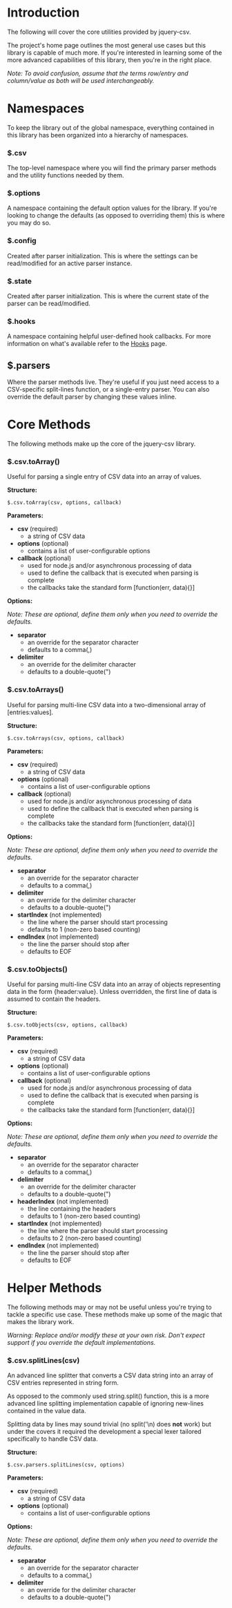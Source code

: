 # Introduction #

The following will cover the core utilities provided by jquery-csv.

The project's home page outlines the most general use cases but this library is capable of much more. If you're interested in learning some of the more advanced capabilities of this library, then you're in the right place.

_Note: To avoid confusion, assume that the terms row/entry and column/value as both will be used interchangeably._

# Namespaces #

To keep the library out of the global namespace, everything contained in this library has been organized into a hierarchy of namespaces.

### $.csv ###

The top-level namespace where you will find the primary parser methods and the utility functions needed by them.

### $.options ###

A namespace containing the default option values for the library. If you're looking to change the defaults (as opposed to overriding them) this is where you may do so.

### $.config ###

Created after parser initialization. This is where the settings can be read/modified for an active parser instance.

### $.state ###

Created after parser initialization. This is where the current state of the parser can be read/modified.

### $.hooks ###

A namespace containing helpful user-defined hook callbacks. For more information on what's available refer to the [Hooks](Hooks.md) page.

## $.parsers ##

Where the parser methods live. They're useful if you just need access to a CSV-specific split-lines function, or a single-entry parser. You can also override the default parser by changing these values inline.

# Core Methods #

The following methods make up the core of the jquery-csv library.

### $.csv.toArray() ###

Useful for parsing a single entry of CSV data into an array of values.

**Structure:**
```
$.csv.toArray(csv, options, callback)
```

**Parameters:**
  * **csv** (required)
    * a string of CSV data
  * **options** (optional)
    * contains a list of user-configurable options
  * **callback** (optional)
    * used for node.js and/or asynchronous processing of data
    * used to define the callback that is executed when parsing is complete
    * the callbacks take the standard form [function(err, data){}]

**Options:**

_Note: These are optional, define them only when you need to override the defaults._

  * **separator**
    * an override for the separator character
    * defaults to a comma(,)
  * **delimiter**
    * an override for the delimiter character
    * defaults to a double-quote(")

### $.csv.toArrays() ###

Useful for parsing multi-line CSV data into a two-dimensional array of [entries:values].

**Structure:**
```
$.csv.toArrays(csv, options, callback)
```

**Parameters:**
  * **csv** (required)
    * a string of CSV data
  * **options** (optional)
    * contains a list of user-configurable options
  * **callback** (optional)
    * used for node.js and/or asynchronous processing of data
    * used to define the callback that is executed when parsing is complete
    * the callbacks take the standard form [function(err, data){}]

**Options:**

_Note: These are optional, define them only when you need to override the defaults._

  * **separator**
    * an override for the separator character
    * defaults to a comma(,)
  * **delimiter**
    * an override for the delimiter character
    * defaults to a double-quote(")
  * **startIndex** (not implemented)
    * the line where the parser should start processing
    * defaults to 1 (non-zero based counting)
  * **endIndex** (not implemented)
    * the line the parser should stop after
    * defaults to EOF

### $.csv.toObjects() ###

Useful for parsing multi-line CSV data into an array of objects representing data in the form {header:value}. Unless overridden, the first line of data is assumed to contain the headers.

**Structure:**
```
$.csv.toObjects(csv, options, callback)
```

**Parameters:**
  * **csv** (required)
    * a string of CSV data
  * **options** (optional)
    * contains a list of user-configurable options
  * **callback** (optional)
    * used for node.js and/or asynchronous processing of data
    * used to define the callback that is executed when parsing is complete
    * the callbacks take the standard form [function(err, data){}]

**Options:**

_Note: These are optional, define them only when you need to override the defaults._

  * **separator**
    * an override for the separator character
    * defaults to a comma(,)
  * **delimiter**
    * an override for the delimiter character
    * defaults to a double-quote(")
  * **headerIndex** (not implemented)
    * the line containing the headers
    * defaults to 1 (non-zero based counting)
  * **startIndex** (not implemented)
    * the line where the parser should start processing
    * defaults to 2 (non-zero based counting)
  * **endIndex** (not implemented)
    * the line the parser should stop after
    * defaults to EOF

# Helper Methods #

The following methods may or may not be useful unless you're trying to tackle a specific use case. These methods make up some of the magic that makes the library work.

_Warning: Replace and/or modify these at your own risk. Don't expect support if you override the default implementations._

### $.csv.splitLines(csv) ###

An advanced line splitter that converts a CSV data string into an array of CSV entries represented in string form.

As opposed to the commonly used string.split() function, this is a more advanced line splitting implementation capable of ignoring new-lines contained in the value data.

Splitting data by lines may sound trivial (no split('\n) does **not** work) but under the covers it required the development a special lexer tailored specifically to handle CSV data.

**Structure:**
```
$.csv.parsers.splitLines(csv, options)
```

**Parameters:**
  * **csv** (required)
    * a string of CSV data
  * **options** (optional)
    * contains a list of user-configurable options

**Options:**

_Note: These are optional, define them only when you need to override the defaults._

  * **separator**
    * an override for the separator character
    * defaults to a comma(,)
  * **delimiter**
    * an override for the delimiter character
    * defaults to a double-quote(")
